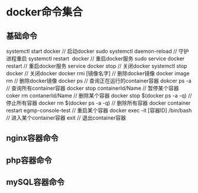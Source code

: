 # docker命令集合

## 基础命令
systemctl start docker // 启动docker
sudo systemctl daemon-reload // 守护进程重启
systemctl restart  docker // 重启docker服务
sudo service docker restart // 重启docker服务
service docker stop // 关闭docker
systemctl stop docker // 关闭docker
docker rmi [镜像名字] // 删除docker镜像
docker image rm // 删除docker镜像
docker ps // 查询正在运行的container容器
dokcer ps -a // 查询所有container容器
docker stop containerId/Name // 暂停某个容器
coker rm contanerId/Name // 删除某个容器
docker stop $(docker ps -a -q) // 停止所有容器 
docker rm $(docker ps -a -q) // 删除所有容器
docker container restart egmp-console-test // 重启某个容器
docker exec -it [容器ID] /bin/bash // 进入某个container容器
exit // 退出container容器

## nginx容器命令

## php容器命令

## mySQL容器命令
